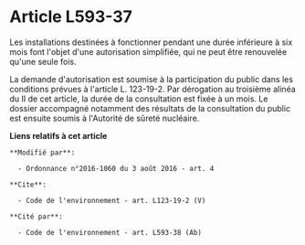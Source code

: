 # Article L593-37

Les installations destinées à fonctionner pendant une durée inférieure à six mois font l'objet d'une autorisation simplifiée,
qui ne peut être renouvelée qu'une seule fois. 

La demande d'autorisation est soumise à la participation du public dans les conditions prévues à l'article L. 123-19-2. Par
dérogation au troisième alinéa du II de cet article, la durée de la consultation est fixée à un mois. Le dossier accompagné
notamment des résultats de la consultation du public est ensuite soumis à l'Autorité de sûreté nucléaire.

**Liens relatifs à cet article**

	**Modifié par**:

	  - Ordonnance n°2016-1060 du 3 août 2016 - art. 4

	**Cite**:

	  - Code de l'environnement - art. L123-19-2 (V)

	**Cité par**:

	  - Code de l'environnement - art. L593-38 (Ab)
